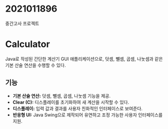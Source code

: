 # 2021011896
중간고사 프로젝트
# Calculator

Java로 작성된 간단한 계산기 GUI 애플리케이션으로, 덧셈, 뺄셈, 곱셈, 나눗셈과 같은 기본 산술 연산을 수행할 수 있다.

## 기능

- **기본 산술 연산:** 덧셈, 뺄셈, 곱셈, 나눗셈 기능을 제공.
- **Clear (C):** 디스플레이를 초기화하여 새 계산을 시작할 수 있다.
- **디스플레이:** 입력 값과 결과를 사용자 친화적인 인터페이스로 보여준다.
- **반응형 UI:** Java Swing으로 제작되어 유연하고 조정 가능한 사용자 인터페이스를 지원.
